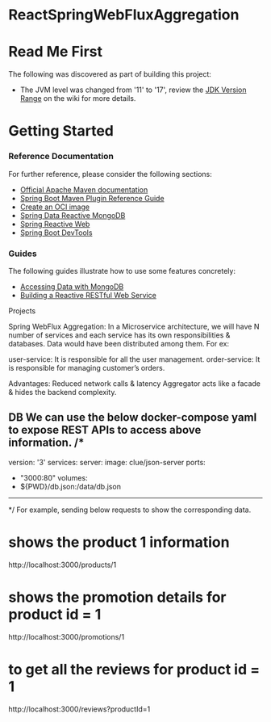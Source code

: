 # ReactSpringWebFluxAggregation
# Read Me First

The following was discovered as part of building this project:

* The JVM level was changed from '11' to '17', review
  the [JDK Version Range](https://github.com/spring-projects/spring-framework/wiki/Spring-Framework-Versions#jdk-version-range)
  on the wiki for more details.

# Getting Started

### Reference Documentation

For further reference, please consider the following sections:

* [Official Apache Maven documentation](https://maven.apache.org/guides/index.html)
* [Spring Boot Maven Plugin Reference Guide](https://docs.spring.io/spring-boot/docs/3.0.4/maven-plugin/reference/html/)
* [Create an OCI image](https://docs.spring.io/spring-boot/docs/3.0.4/maven-plugin/reference/html/#build-image)
* [Spring Data Reactive MongoDB](https://docs.spring.io/spring-boot/docs/3.0.4/reference/htmlsingle/#data.nosql.mongodb)
* [Spring Reactive Web](https://docs.spring.io/spring-boot/docs/3.0.4/reference/htmlsingle/#web.reactive)
* [Spring Boot DevTools](https://docs.spring.io/spring-boot/docs/3.0.4/reference/htmlsingle/#using.devtools)

### Guides

The following guides illustrate how to use some features concretely:

* [Accessing Data with MongoDB](https://spring.io/guides/gs/accessing-data-mongodb/)
* [Building a Reactive RESTful Web Service](https://spring.io/guides/gs/reactive-rest-service/)

Projects

Spring WebFlux Aggregation:
In a Microservice architecture, we will have N number of services and each service has its own responsibilities & databases. Data would have been distributed among them. For ex:

user-service: It is responsible for all the user management.
order-service: It is responsible for managing customer’s orders.

Advantages:
Reduced network calls & latency
Aggregator acts like a facade & hides the backend complexity.

DB
We can use the below docker-compose yaml to expose REST APIs to access above information.
/*
------------------------
version: '3'
services:
server:
image: clue/json-server
ports:
- "3000:80"
  volumes:
- ${PWD}/db.json:/data/db.json
---------------------------------- 
*/
For example, sending below requests to show the corresponding data.
# shows the product 1 information
http://localhost:3000/products/1

# shows the promotion details for product id = 1
http://localhost:3000/promotions/1

# to get all the reviews for product id = 1
http://localhost:3000/reviews?productId=1

